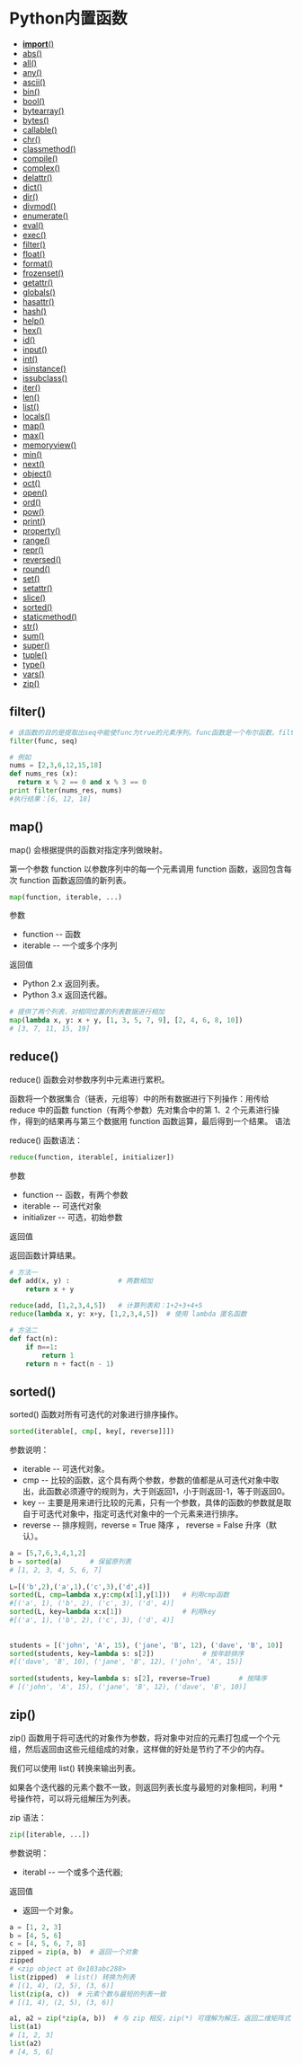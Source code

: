 # Python内置函数

* [__import__()](#__import__())
* [abs()](#abs())
* [all()](#all())
* [any()](#any())
* [ascii()](#ascii())
* [bin()](#bin())
* [bool()](#bool())
* [bytearray()](#bytearray())
* [bytes()](#bytes())
* [callable()](#callable())
* [chr()](#chr())
* [classmethod()](#classmethod())
* [compile()](#compile())
* [complex()](#complex())
* [delattr()](#delattr())
* [dict()](#dict())
* [dir()](#dir())
* [divmod()](#divmod())
* [enumerate()](#enumerate())
* [eval()](#eval())
* [exec()](#exec())
* [filter()](#filter())
* [float()](#float())
* [format()](#format())
* [frozenset()](#frozenset())
* [getattr()](#getattr())
* [globals()](#globals())
* [hasattr()](#hasattr())
* [hash()](#hash())
* [help()](#help())
* [hex()](#hex())
* [id()](#id())
* [input()](#input())
* [int()](#int())
* [isinstance()](#isinstance())
* [issubclass()](#issubclass())
* [iter()](#iter())
* [len()](#len())
* [list()](#list())
* [locals()](#locals())
* [map()](#map())
* [max()](#max())
* [memoryview()](#memoryview())
* [min()](#min())
* [next()](#next())
* [object()](#object())
* [oct()](#oct())
* [open()](#open())
* [ord()](#ord())
* [pow()](#pow())
* [print()](#print())
* [property()](#property())
* [range()](#range())
* [repr()](#repr())
* [reversed()](#reversed())
* [round()](#round())
* [set()](#set())
* [setattr()](#setattr())
* [slice()](#slice())
* [sorted()](#sorted())
* [staticmethod()](#staticmethod())
* [str()](#str())
* [sum()](#sum())
* [super()](#super())
* [tuple()](#tuple())
* [type()](#type())
* [vars()](#vars())
* [zip()](#zip())


## filter()
```python
# 该函数的目的是提取出seq中能使func为true的元素序列。func函数是一个布尔函数，filter()函数调用这个函数一次作用于seq中的每一个元素，筛选出符合条件的元素，并以列表的形式返回。 
filter(func, seq) 

# 例如
nums = [2,3,6,12,15,18]
def nums_res (x):
  return x % 2 == 0 and x % 3 == 0
print filter(nums_res, nums)
#执行结果：[6, 12, 18]
```


## map()
map() 会根据提供的函数对指定序列做映射。

第一个参数 function 以参数序列中的每一个元素调用 function 函数，返回包含每次 function 函数返回值的新列表。
```python
map(function, iterable, ...)
```
参数
* function -- 函数
* iterable -- 一个或多个序列

返回值
* Python 2.x 返回列表。
* Python 3.x 返回迭代器。

```python
# 提供了两个列表，对相同位置的列表数据进行相加
map(lambda x, y: x + y, [1, 3, 5, 7, 9], [2, 4, 6, 8, 10])
# [3, 7, 11, 15, 19]
```


## reduce()

reduce() 函数会对参数序列中元素进行累积。

函数将一个数据集合（链表，元组等）中的所有数据进行下列操作：用传给 reduce 中的函数 function（有两个参数）先对集合中的第 1、2 个元素进行操作，得到的结果再与第三个数据用 function 函数运算，最后得到一个结果。
语法

reduce() 函数语法：
```python
reduce(function, iterable[, initializer])
```
参数
* function -- 函数，有两个参数
* iterable -- 可迭代对象
* initializer -- 可选，初始参数

返回值

返回函数计算结果。
```python
# 方法一
def add(x, y) :            # 两数相加
    return x + y
 
reduce(add, [1,2,3,4,5])   # 计算列表和：1+2+3+4+5
reduce(lambda x, y: x+y, [1,2,3,4,5])  # 使用 lambda 匿名函数

# 方法二
def fact(n):
    if n==1:
        return 1
    return n + fact(n - 1)
```

## sorted()

sorted() 函数对所有可迭代的对象进行排序操作。

```python
sorted(iterable[, cmp[, key[, reverse]]])
```

参数说明：
* iterable -- 可迭代对象。
* cmp -- 比较的函数，这个具有两个参数，参数的值都是从可迭代对象中取出，此函数必须遵守的规则为，大于则返回1，小于则返回-1，等于则返回0。
* key -- 主要是用来进行比较的元素，只有一个参数，具体的函数的参数就是取自于可迭代对象中，指定可迭代对象中的一个元素来进行排序。
* reverse -- 排序规则，reverse = True 降序 ， reverse = False 升序（默认）。

```python
a = [5,7,6,3,4,1,2]
b = sorted(a)       # 保留原列表
# [1, 2, 3, 4, 5, 6, 7]
 
L=[('b',2),('a',1),('c',3),('d',4)]
sorted(L, cmp=lambda x,y:cmp(x[1],y[1]))   # 利用cmp函数
#[('a', 1), ('b', 2), ('c', 3), ('d', 4)]
sorted(L, key=lambda x:x[1])               # 利用key
#[('a', 1), ('b', 2), ('c', 3), ('d', 4)]
 
 
students = [('john', 'A', 15), ('jane', 'B', 12), ('dave', 'B', 10)]
sorted(students, key=lambda s: s[2])            # 按年龄排序
#[('dave', 'B', 10), ('jane', 'B', 12), ('john', 'A', 15)]
 
sorted(students, key=lambda s: s[2], reverse=True)       # 按降序
# [('john', 'A', 15), ('jane', 'B', 12), ('dave', 'B', 10)]

```


## zip()
zip() 函数用于将可迭代的对象作为参数，将对象中对应的元素打包成一个个元组，然后返回由这些元组组成的对象，这样做的好处是节约了不少的内存。

我们可以使用 list() 转换来输出列表。

如果各个迭代器的元素个数不一致，则返回列表长度与最短的对象相同，利用 * 号操作符，可以将元组解压为列表。

zip 语法：
```python
zip([iterable, ...])
```

参数说明：
* iterabl -- 一个或多个迭代器;

返回值
* 返回一个对象。

```python
a = [1, 2, 3]
b = [4, 5, 6]
c = [4, 5, 6, 7, 8]
zipped = zip(a, b)  # 返回一个对象
zipped
# <zip object at 0x103abc288>
list(zipped)  # list() 转换为列表
# [(1, 4), (2, 5), (3, 6)]
list(zip(a, c))  # 元素个数与最短的列表一致
# [(1, 4), (2, 5), (3, 6)]

a1, a2 = zip(*zip(a, b))  # 与 zip 相反，zip(*) 可理解为解压，返回二维矩阵式
list(a1)
# [1, 2, 3]
list(a2)
# [4, 5, 6]
```